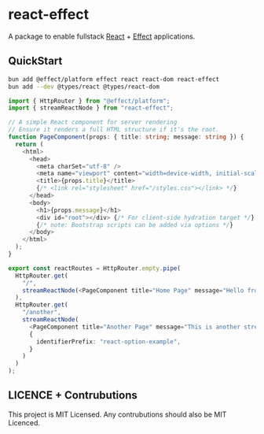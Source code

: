 # react-effect

A package to enable fullstack [React](https://react.dev/) + [Effect](https://effect.website/) applications.

## QuickStart

```bash
bun add @effect/platform effect react react-dom react-effect
bun add --dev @types/react @types/react-dom
```

```typescript
import { HttpRouter } from "@effect/platform";
import { streamReactNode } from "react-effect";

// A simple React component for server rendering
// Ensure it renders a full HTML structure if it's the root.
function PageComponent(props: { title: string; message: string }) {
  return (
    <html>
      <head>
        <meta charSet="utf-8" />
        <meta name="viewport" content="width=device-width, initial-scale=1" />
        <title>{props.title}</title>
        {/* <link rel="stylesheet" href="/styles.css"></link> */}
      </head>
      <body>
        <h1>{props.message}</h1>
        <div id="root"></div> {/* For client-side hydration target */}
        {/* note: Bootstrap scripts can be added via options */}
      </body>
    </html>
  );
}

export const reactRoutes = HttpRouter.empty.pipe(
  HttpRouter.get(
    "/",
    streamReactNode(<PageComponent title="Home Page" message="Hello from React and Effect!" />, {})
  ),
  HttpRouter.get(
    "/another",
    streamReactNode(
      <PageComponent title="Another Page" message="This is another streamed page!" />,
      {
        identifierPrefix: "react-option-example",
      }
    )
  )
);
```

## LICENCE + Contrubutions

This project is MIT Licensed. Any contrubutions should also be MIT Licenced.

